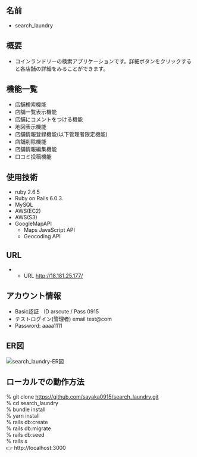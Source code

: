 ## 名前
- search_laundry
## 概要
- コインランドリーの検索アプリケーションです。詳細ボタンをクリックすると各店舗の詳細をみることができます。

## 機能一覧
- 店舗検索機能
- 店舗一覧表示機能
- 店舗にコメントをつける機能
- 地図表示機能
- 店舗情報登録機能(以下管理者限定機能)
- 店舗削除機能
- 店舗情報編集機能
- 口コミ投稿機能

## 使用技術
- ruby 2.6.5
- Ruby on Rails 6.0.3.
- MySQL
- AWS(EC2)
- AWS(S3)
- GoogleMapAPI
    - Maps JavaScript API
    - Geocoding API
    
## URL 
- - URL http://18.181.25.177/
## アカウント情報
- Basic認証　ID arscute / Pass 0915
- テストログイン(管理者) email test@com
- Password: aaaa1111

## ER図
![search_laundry-ER図](https://user-images.githubusercontent.com/70420209/96695848-1662f080-13c5-11eb-8aa6-c7078f0c39f9.jpg)

## ローカルでの動作方法
% git clone https://github.com/sayaka0915/search_laundry.git<br>
% cd search_laundry<br>
% bundle install<br>
% yarn install<br>
% rails db:create<br>
% rails db:migrate<br>
% rails db:seed<br>
% rails s<br>
👉 http://localhost:3000<br>
